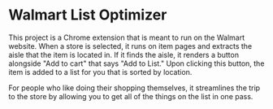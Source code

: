 # Walmart List Optimizer

This project is a Chrome extension that is meant to run on the Walmart website.
When a store is selected, it runs on item pages and extracts the aisle that the
item is located in. If it finds the aisle, it renders a button alongside "Add to
cart" that says "Add to List." Upon clicking this button, the item is added to a
list for you that is sorted by location.

For people who like doing their shopping themselves, it streamlines the trip to
the store by allowing you to get all of the things on the list in one pass.


